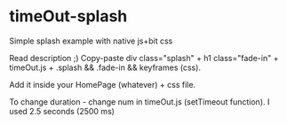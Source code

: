 # timeOut-splash
Simple splash example with native js+bit css

Read description ;)
Copy-paste div class="splash" + h1 class="fade-in" + timeOut.js + .splash && .fade-in && keyframes (css).

Add it inside your HomePage (whatever) + css file.


To change duration - change num in timeOut.js (setTimeout function). I used 2.5 seconds (2500 ms)
